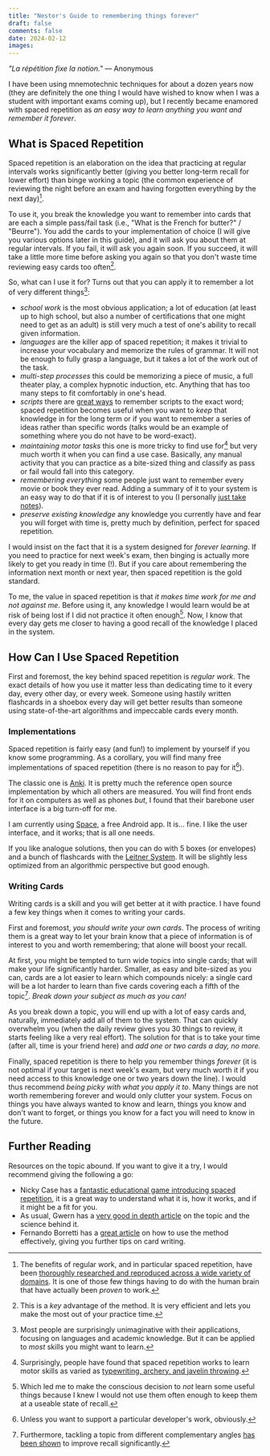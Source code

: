 ```yaml
---
title: "Nestor's Guide to remembering things forever"
draft: false
comments: false
date: 2024-02-12
images: 
---
```


*"La répétition fixe la notion."*
— Anonymous

I have been using mnemotechnic techniques for about a dozen years now (they are definitely the one thing I would have wished to know when I was a student with important exams coming up), but I recently became enamored with spaced repetition as *an easy way to learn anything you want and remember it forever*.

## What is Spaced Repetition

Spaced repetition is an elaboration on the idea that practicing at regular intervals works significantly better (giving you better long-term recall for lower effort) than binge working a topic (the common experience of reviewing the night before an exam and having forgotten everything by the next day)[^science].

[^science]: The benefits of regular work, and in particular spaced repetition, have been [thoroughly researched and reproduced across a wide variety of domains](https://gwern.net/spaced-repetition#literature-review). It is one of those few things having to do with the human brain that have actually been *proven* to work.

To use it, you break the knowledge you want to remember into cards that are each a simple pass/fail task (i.e., "What is the French for butter?" / "Beurre").
You add the cards to your implementation of choice (I will give you various options later in this guide), and it will ask you about them at regular intervals.
If you fail, it will ask you again soon. If you succeed, it will take a little more time before asking you again so that you don't waste time reviewing easy cards too often[^efficient].

[^efficient]: This is a *key* advantage of the method. It is very efficient and lets you make the most out of your practice time.

So, what can I use it for? Turns out that you can apply it to remember a lot of very different things[^imagination]:

* *school work* is the most obvious application; a lot of education (at least up to high school, but also a number of certifications that one might need to get as an adult) is still very much a test of one's ability to recall given information.
* *languages* are the killer app of spaced repetition; it makes it trivial to increase your vocabulary and memorize the rules of grammar. It will not be enough to fully grasp a language, but it takes a lot of the work out of the task.
* *multi-step processes* this could be memorizing a piece of music, a full theater play, a complex hypnotic induction, etc. Anything that has too many steps to fit comfortably in one's head.
* *scripts* there are [great ways](https://youtu.be/k8k_rNTDjJM) to remember scripts to the exact word; spaced repetition becomes useful when you want to *keep* that knowledge in for the long term or if you want to remember a series of ideas rather than specific words (talks would be an example of something where you do not have to be word-exact).
* *maintaining motor tasks* this one is more tricky to find use for[^motor] but very much worth it when you can find a use case. Basically, any manual activity that you can practice as a bite-sized thing and classify as pass or fail would fall into this category.
* *remembering everything* some people just want to remember every movie or book they ever read. Adding a summary of it to your system is an easy way to do that if it is of interest to you (I personally [just take notes](/writing/guides/ideas)).
* *preserve existing knowledge* any knowledge you currently have and fear you will forget with time is, pretty much by definition, perfect for spaced repetition.

[^imagination]: Most people are surprisingly unimaginative with their applications, focusing on languages and academic knowledge. But it can be applied to *most* skills you might want to learn.

[^motor]: Surprisingly, people have found that spaced repetition works to learn motor skills as varied as [typewriting, archery, and javelin throwing](https://gwern.net/spaced-repetition#motor-skills).

I would insist on the fact that it is a system designed for *forever learning*. If you need to practice for next week's exam, then binging is actually more likely to get you ready in time (!).
But if you care about remembering the information next month or next year, then spaced repetition is the gold standard.

To me, the value in spaced repetition is that *it makes time work for me and not against me*.
Before using it, any knowledge I would learn would be at risk of being lost if I did not practice it often enough[^forget].
Now, I know that every day gets me closer to having a good recall of the knowledge I placed in the system.

[^forget]: Which led me to make the conscious decision to *not* learn some useful things because I knew I would not use them often enough to keep them at a useable state of recall.

## How Can I Use Spaced Repetition

First and foremost, the key behind spaced repetition is *regular work*.
The exact details of how you use it matter less than dedicating time to it every day, every other day, or every week.
Someone using hastily written flashcards in a shoebox every day will get better results than someone using state-of-the-art algorithms and impeccable cards every month.

### Implementations

Spaced repetition is fairly easy (and fun!) to implement by yourself if you know some programming.
As a corollary, you will find many free implementations of spaced repetition (there is no reason to pay for it[^support]).

The classic one is [Anki](https://apps.ankiweb.net/). It is pretty much the reference open source implementation by which all others are measured.
You will find front ends for it on computers as well as phones *but*, I found that their barebone user interface is a big turn-off for me.

I am currently using [Space](https://play.google.com/store/apps/details?id=com.space.space&hl=en_US&gl=US), a free Android app.
It is... fine. I like the user interface, and it works; that is all one needs.

If you like analogue solutions, then you can do with 5 boxes (or envelopes) and a bunch of flashcards with the [Leitner System](https://en.wikipedia.org/wiki/Leitner_system).
It will be slightly less optimized from an algorithmic perspective but good enough.

[^support]: Unless you want to support a particular developer's work, obviously.

### Writing Cards

Writing cards is a skill and you will get better at it with practice.
I have found a few key things when it comes to writing your cards.

First and foremost, *you should write your own cards*.
The process of writing them is a great way to let your brain know that a piece of information is of interest to you and worth remembering; that alone will boost your recall.

At first, you might be tempted to turn wide topics into single cards; that will make your life significantly harder.
Smaller, as easy and bite-sized as you can, cards are a lot easier to learn which compounds nicely: a single card will be a lot harder to learn than five cards covering each a fifth of the topic[^break].
*Break down your subject as much as you can!*

As you break down a topic, you will end up with a lot of easy cards and, naturally, immediately add all of them to the system.
That can quickly overwhelm you (when the daily review gives you 30 things to review, it starts feeling like a very real effort).
The solution for that is to take your time (after all, time is your friend here) and *add one or two cards a day, no more.*

Finally, spaced repetition is there to help you remember things *forever* (it is not optimal if your target is next week's exam, but very much worth it if you need access to this knowledge one or two years down the line).
I would thus recommend *being picky with what you apply it to*. Many things are not worth remembering forever and would only clutter your system.
Focus on things you have always wanted to know and learn, things you know and don't want to forget, or things you know for a fact you will need to know in the future.

[^break]: Furthermore, tackling a topic from different complementary angles [has been shown](https://universeofmemory.com/spaced-repetition-apps-dont-work/) to improve recall significantly.

## Further Reading

Resources on the topic abound. If you want to give it a try, I would recommend giving the following a go:

* Nicky Case has a [fantastic educational game introducing spaced repetition](https://ncase.me/remember/), it is a great way to understand what it is, how it works, and if it might be a fit for you.
* As usual, Gwern has a [very good in depth article](https://gwern.net/spaced-repetition) on the topic and the science behind it.
* Fernando Borretti has a [great article](https://borretti.me/article/effective-spaced-repetition) on how to use the method effectively, giving you further tips on card writing.